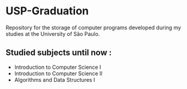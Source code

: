 # USP-Graduation
 Repository for the storage of computer programs developed during my studies at the University of São Paulo.
 
## Studied subjects until now : 
 - Introduction to Computer Science I
 - Introduction to Computer Science II
 - Algorithms and Data Structures I